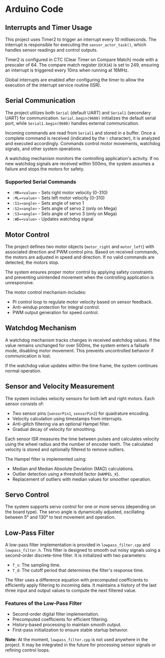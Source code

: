 # Arduino Code

## Interrupts and Timer Usage

This project uses Timer2 to trigger an interrupt every 10 milliseconds. The interrupt is responsible for executing the `sensor_actor_task()`, which handles sensor readings and control outputs.

Timer2 is configured in CTC (Clear Timer on Compare Match) mode with a prescaler of 64. The compare match register (`OCR2A`) is set to 249, ensuring an interrupt is triggered every 10ms when running at 16MHz.

Global interrupts are enabled after configuring the timer to allow the execution of the interrupt service routine (ISR).

## Serial Communication

The project utilizes both `Serial` (default UART) and `Serial1` (secondary UART) for communication. `Serial.begin(9600)` initializes the default serial port, while `Serial1.begin(9600)` handles external communication.

Incoming commands are read from `Serial1` and stored in a buffer. Once a complete command is received (indicated by the `!` character), it is analyzed and executed accordingly. Commands control motor movements, watchdog signals, and other system operations.

A watchdog mechanism monitors the controlling application's activity. If no new watchdog signals are received within 500ms, the system assumes a failure and stops the motors for safety.

### Supported Serial Commands

- `:MR=<value>` - Sets right motor velocity (0-310)
- `:ML=<value>` - Sets left motor velocity (0-310)
- `:S1=<angle>` - Sets angle of servo 1
- `:S2=<angle>` - Sets angle of servo 2 (only on Mega)
- `:S3=<angle>` - Sets angle of servo 3 (only on Mega)
- `:WD=<value>` - Updates watchdog signal

## Motor Control

The project defines two motor objects (`motor_right` and `motor_left`) with associated direction and PWM control pins. Based on received commands, the motors are adjusted in speed and direction. If no valid commands are detected, the motors stop.

The system ensures proper motor control by applying safety constraints and preventing unintended movement when the controlling application is unresponsive.

The motor control mechanism includes:
- PI control loop to regulate motor velocity based on sensor feedback.
- Anti-windup protection for integral control.
- PWM output generation for speed control.

## Watchdog Mechanism

A watchdog mechanism tracks changes in received watchdog values. If the value remains unchanged for over 500ms, the system enters a failsafe mode, disabling motor movement. This prevents uncontrolled behavior if communication is lost.

If the watchdog value updates within the time frame, the system continues normal operation.

## Sensor and Velocity Measurement

The system includes velocity sensors for both left and right motors. Each sensor consists of:
- Two sensor pins (`sensorPin1`, `sensorPin2`) for quadrature encoding.
- Velocity calculation using timestamps from interrupts.
- Anti-glitch filtering via an optional Hampel filter.
- Gradual decay of velocity for smoothing.

Each sensor ISR measures the time between pulses and calculates velocity using the wheel radius and the number of encoder teeth. The calculated velocity is stored and optionally filtered to remove outliers.

The Hampel filter is implemented using:
- Median and Median Absolute Deviation (MAD) calculations.
- Outlier detection using a threshold factor (`HAMPEL_K`).
- Replacement of outliers with median values for smoother operation.

## Servo Control

The system supports servo control for one or more servos (depending on the board type). The servo angle is dynamically adjusted, oscillating between 5° and 130° to test movement and operation.

## Low-Pass Filter

A low-pass filter implementation is provided in `lowpass_filter.cpp` and `lowpass_filter.h`. This filter is designed to smooth out noisy signals using a second-order discrete-time filter. It is initialized with two parameters:
- `T_s`: The sampling time.
- `T_d`: The cutoff period that determines the filter's response time.

The filter uses a difference equation with precomputed coefficients to efficiently apply filtering to incoming data. It maintains a history of the last three input and output values to compute the next filtered value.

### Features of the Low-Pass Filter
- Second-order digital filter implementation.
- Precomputed coefficients for efficient filtering.
- History-based processing to maintain smooth output.
- First-pass initialization to ensure stable startup behavior.

**Note:** At the moment, `lowpass_filter.cpp` is not used anywhere in the project. It may be integrated in the future for processing sensor signals or refining control loops.

